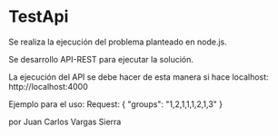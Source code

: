 # TestApi

Se realiza la ejecución del problema planteado en node.js.  

Se desarrollo API-REST para ejecutar la solución.

La ejecución del API se debe hacer de esta manera si hace localhost: http://localhost:4000

Ejemplo para el uso:
Request:
{
    "groups": "1,2,1,1,1,2,1,3"
}



por Juan Carlos Vargas Sierra
 
